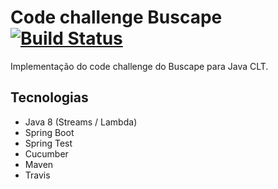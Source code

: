 # Code challenge Buscape [![Build Status](https://travis-ci.org/tavlima/code-challenge-dive-deep.svg?branch=master)](https://travis-ci.org/tavlima/code-challenge-dive-deep)

Implementação do code challenge do Buscape para Java CLT.

## Tecnologias

* Java 8 (Streams / Lambda)
* Spring Boot
* Spring Test
* Cucumber
* Maven
* Travis
